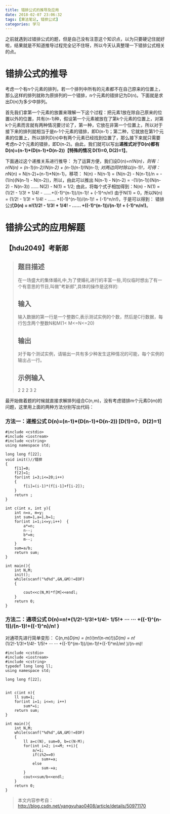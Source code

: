 ```yaml
---
title: 错排公式的推导及应用
date: 2018-02-07 23:06:32
tags: [算法笔记, 错排公式]
categories: 学习
---
```


之前就遇到过错排公式的题，但是自己没有注意这个知识点，以为只要硬记住就好啦，结果就是不知道推导过程完全记不住呀，所以今天认真整理一下错排公式相关的点。

# 错排公式的推导

考虑一个有n个元素的排列，若一个排列中所有的元素都不在自己原来的位置上，那么这样的排列就称为原排列的一个错排，n个元素的错排记为D(n)。下面就是求出D(n)为多少中排列。

首先我们拿第一个元素的放置来理解一下这个过程：把元素1放在除自己原来的位置以外的位置，共有(n-1)种，假设第一个元素被放在了第k个元素的位置上，对第k个元素而言就有两种情况要讨论了，第一种，它放在非第一个位置上，所以对于接下来的排列就相当于是n-1个元素的错排，即D(n-1)；第二种，它就放在第1个元素的位置上，所以排列D(n)中有两个元素已经找到位置了，那么接下来就只需要考虑n-2个元素的错排，即D(n-2)。由此，我们就可以写出**递推式对于D(n)都有D(n)=(n-1)*(D(n-1)+D(n-2))【特殊的情况 D(1)=0, D(2)=1】**。

下面通过这个递推关系进行推导：
为了运算方便，我们设D(n)=n!*N(n)，则有：
n!*N(n) = (n-1)*(n-2)!*N(n-2) + (n-1)*(n-1)!N(n-1); 对两边同时除以(n-1)!，可得：
n*N(n) = N(n-2)+(n-1)*N(n-1)，移项：
N(n) - N(n-1) = (N(n-2) - N(n-1))/n = -(1/n)(N(n-1) - N(n-2))，所以，由此可以推出
N(n-1) - N(n-2) = -(1/(n-1))(N(n-2) - N(n-3))
…… 
N(2) - N(1) = 1/2; 
由此，将每个式子相加得到：N(n) - N(1) = (1/2! - 1/3! + 1/4! - ……+((-1)^(n-1))/(n-1)! + (-1)^n/n!)
由于N(1) = 0，所以N(n) = (1/2! - 1/3! + 1/4! - …… +((-1)^(n-1))/(n-1)! + (-1)^n/n!)，于是可以得到：
错排公式**D(n) = n!(1/2! - 1/3! + 1/4! - …… +((-1)^(n-1))/(n-1)! + (-1)^n/n!)**。

# 错排公式的应用解题

## 【hdu2049】考新郎

> ## 题目描述
>  在一场盛大的集体婚礼中,为了使婚礼进行的丰富一些,司仪临时想出了有一个有意思的节目,叫做"考新郎",具体的操作是这样的:
> ## 输入
>  输入数据的第一行是一个整数C,表示测试实例的个数，然后是C行数据，每行包含两个整数N和M(1< M<=N<=20)
> ## 输出
>  对于每个测试实例，请输出一共有多少种发生这种情况的可能，每个实例的输出占一行。
> ## 示例输入
>  2
>  2 2
>  3 2

最开始做着题的时候就直接求解排列组合C(n,m)，没有考虑错排m个元素D(m)的问题，这里用上面的两种方法分别写出代码：

### 方法一：递推公式 D(n)=(n-1)*(D(n-1)+D(n-2)) [D(1)=0，D(2)=1]

```
#include <cstdio>
#include <iostream>
#include <cstring>
using namespace std;

long long f[22];  
void init()//错排  
{  
	f[1]=0;  
	f[2]=1;  
	for(int i=3;i<=20;i++)  
	{  
		f[i]=(i-1)*(f[i-1]+f[i-2]);  
	}  
	return ;  
}  

int c(int x, int y){  
	int n=x, m=y;
	int sum=1,a=1,b=1;  
	for(int i=1;i<=y;i++)  {  
		a*=n;  
		n--; 
		b*=m;  
		m--; 
	}  
	sum=a/b;  
	return sum;
}

int main(){  
	int N,M;  
	init();  
	while(scanf("%d%d",&N,&M)!=EOF)  
	{  
		
		cout<<c(N,M)*f[M]<<endl;  
	}  
	return 0;  
}   
```
### 方法二：通项公式 D(n)=n!*(1/2!-1/3!+1/4!- 1/5!+ ··· ··· +((-1)^(n-1))/(n-1)!+((-1)^n)/n! )

对通项先进行简单变形：
C(n,m)*D(m) = (n!/(m!*(n-m)!))*D(m) = n!*(1/2!-1/3!+1/4!- 1/5!+ ··· ··· +((-1)^(m-1))/(m-1)!+((-1)^m)/m! )/(n-m)!

```
#include <cstdio>
#include <iostream>
#include <cstring>
typedef long long ll;
using namespace std;

long long f[22];  


int c(int n){  
	ll sum=1;
	for(int i=1; i<=n; i++)
		sum*=i;
	return sum;
}

int main(){  
	int N,M;   
	while(scanf("%d%d",&N,&M)!=EOF)  
	{  
		ll a=c(N), sum=0, b=c(N-M);
		for(int i=2; i<=M; ++i){
			a/=i;
			if(i%2==0)
				sum+=a;
			else
				sum-=a;
		}
		cout<<sum/b<<endl;
	}  
	return 0;  
}   
```


> 本文内容参考自：
> http://blog.csdn.net/yangyuhao0408/article/details/50971170